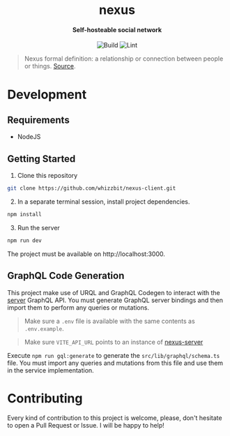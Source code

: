 <div align="center">
  <h1>nexus</h1>
  <h4 align="center">Self-hosteable social network</h4>
</div>

<div align="center">

![Build](https://github.com/whizzbit/nexus-client/workflows/build/badge.svg)
![Lint](https://github.com/whizzbit/nexus-client/workflows/lint/badge.svg)

</div>

> Nexus formal definition: a relationship or connection between people or things. [Source](https://www.merriam-webster.com/dictionary/nexus).

# Development

## Requirements

- NodeJS

## Getting Started

1. Clone this repository

```bash
git clone https://github.com/whizzbit/nexus-client.git
```

2. In a separate terminal session, install project dependencies.

```bash
npm install
```

3. Run the server

```bash
npm run dev
```

The project must be available on http://localhost:3000.

## GraphQL Code Generation

This project make use of URQL and GraphQL Codegen to interact with the
[server][1] GraphQL API. You must generate GraphQL server bindings and then
import them to perform any queries or mutations.

> Make sure a `.env` file is available with the same contents as `.env.example`.

> Make sure `VITE_API_URL` points to an instance of [nexus-server][1]

Execute `npm run gql:generate` to generate the `src/lib/graphql/schema.ts`
file. You must import any queries and mutations from this file and use them in
the service implementation.

# Contributing

Every kind of contribution to this project is welcome, please, don't hesitate
to open a Pull Request or Issue. I will be happy to help!

[1]: https://github.com/whizzbit/nexus-server

